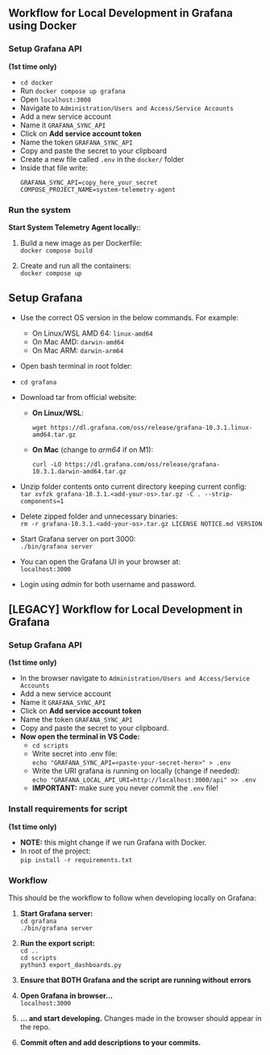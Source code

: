 ## Workflow for Local Development in Grafana using Docker

### Setup Grafana API 
**(1st time only)**

* `cd docker`
* Run `docker compose up grafana`
* Open `localhost:3000`
* Navigate to `Administration/Users and Access/Service Accounts`
* Add a new service account
* Name it `GRAFANA_SYNC_API`
* Click on **Add service account token**
* Name the token `GRAFANA_SYNC_API`
* Copy and paste the secret to your clipboard
* Create a new file called `.env` in the `docker/` folder
* Inside that file write:
  ```
  GRAFANA_SYNC_API=copy_here_your_secret
  COMPOSE_PROJECT_NAME=system-telemetry-agent
  ``` 


### Run the system

**Start System Telemetry Agent locally:**:

1. Build a new image as per Dockerfile: <br>
    `docker compose build`

2. Create and run all the containers: <br>
    `docker compose up`


## Setup Grafana

* Use the correct OS version in the below commands. For example:
    * On Linux/WSL AMD 64: `linux-amd64`
    * On Mac AMD: `darwin-amd64`
    * On Mac ARM: `darwin-arm64`

* Open bash terminal in root folder:

* `cd grafana`

* Download tar from official website:  
    * **On Linux/WSL**: 
        ```
        wget https://dl.grafana.com/oss/release/grafana-10.3.1.linux-amd64.tar.gz
        ```
    * **On Mac** (change to *arm64* if on M1): 
        ```
        curl -LO https://dl.grafana.com/oss/release/grafana-10.3.1.darwin-amd64.tar.gz
        ```

* Unzip folder contents onto current directory keeping current config: <br>
  `tar xvfzk grafana-10.3.1.<add-your-os>.tar.gz -C . --strip-components=1`

* Delete zipped folder and unnecessary binaries: <br>
  `rm -r grafana-10.3.1.<add-your-os>.tar.gz LICENSE NOTICE.md VERSION`

* Start Grafana server on port 3000: <br>
    `./bin/grafana server`

* You can open the Grafana UI in your browser at: <br>
    `localhost:3000`

* Login using _admin_ for both username and password.


## [LEGACY] Workflow for Local Development in Grafana

### Setup Grafana API 
**(1st time only)**

* In the browser navigate to `Administration/Users and Access/Service Accounts`
* Add a new service account
* Name it `GRAFANA_SYNC_API`
* Click on **Add service account token**
* Name the token `GRAFANA_SYNC_API`
* Copy and paste the secret to your clipboard.
* **Now open the terminal in VS Code:**
    *  `cd scripts`
    * Write secret into .env file: <br>
      `echo "GRAFANA_SYNC_API=<paste-your-secret-here>" > .env`
    * Write the URI grafana is running on locally (change if needed): <br>
      `echo "GRAFANA_LOCAL_API_URI=http://localhost:3000/api" >> .env`
    * **IMPORTANT:** make sure you never commit the `.env` file!

### Install requirements for script
**(1st time only)**

* **NOTE:** this might change if we run Grafana with Docker.
* In root of the project: <br>
  `pip install -r requirements.txt`

### Workflow

This should be the workflow to follow when developing locally on Grafana:

1. **Start Grafana server: <br>**
   `cd grafana` <br>
   `./bin/grafana server`

2. **Run the export script: <br>**
   `cd ..` <br>
   `cd scripts` <br>
   `python3 export_dashboards.py` <br>
   
3. **Ensure that BOTH Grafana and the script are running without errors <br>**

4. **Open Grafana in browser... <br>**
   `localhost:3000` <br>

5. **... and start developing.**
   Changes made in the browser should appear in the repo.
   
6. **Commit often and add descriptions to your commits.**